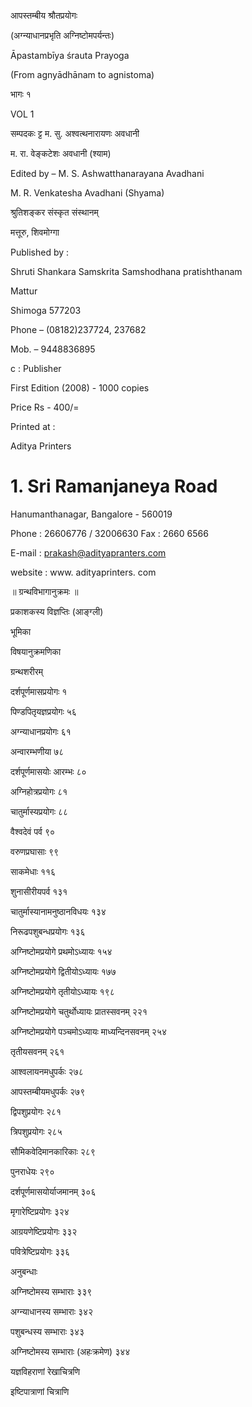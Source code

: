 आपस्तम्बीय श्रौतप्रयोगः

(अग्न्याधानप्रभृति अग्निष्टोमपर्यन्तः)

Āpastambīya śrauta Prayoga

(From agnyādhānam to agnistoma)

भागः १

VOL 1

सम्पदकः ट्ट म. सु. अश्वत्थनारायणः अवधानी

म. रा. वेङ्कटेशः अवधानी (श्याम)

Edited by – M. S. Ashwatthanarayana Avadhani

M. R. Venkatesha Avadhani (Shyama)

श्रुतिशङ्कर संस्कृत संस्थानम्

मत्तूरु, शिवमोग्गा

Published by :

Shruti Shankara Samskrita Samshodhana pratishthanam

Mattur

Shimoga 577203

Phone – (08182)237724, 237682

Mob. – 9448836895

c : Publisher

First Edition (2008) - 1000 copies

Price Rs - 400/=

Printed at :

Aditya Printers

# 1. Sri Ramanjaneya Road

Hanumanthanagar, Bangalore - 560019

Phone : 26606776 / 32006630 Fax : 2660 6566

E-mail : prakash@adityapranters.com

website : www. adityaprinters. com

॥ ग्रन्थविभागानुक्रमः ॥

प्रकाशकस्य विज्ञप्तिः (आङ्ग्ली)

भूमिका

विषयानुक्रमणिका

ग्रन्थशरीरम्

दर्शपूर्णमासप्रयोगः १

पिण्डपितृयज्ञप्रयोगः ५६

अग्न्याधानप्रयोगः ६१

अन्वारम्भणीया ७८

दर्शपूर्णमासयोः आरम्भः ८०

अग्निहोत्रप्रयोगः ८१

चातुर्मास्यप्रयोगः ८८

वैश्वदेवं पर्व ९०

वरुणप्रघासाः ९९

साकमेधाः ११६

शुनासीरीयपर्व १३१

चातुर्मास्यानामनुष्ठानविधयः १३४

निरूढपशुबन्धप्रयोगः १३६

अग्निष्टोमप्रयोगे प्रथमोऽध्यायः १५४

अग्निष्टोमप्रयोगे द्वितीयोऽध्यायः १७७

अग्निष्टोमप्रयोगे तृतीयोऽध्यायः १९८

अग्निष्टोमप्रयोगे चतुर्थोध्यायः प्रातस्सवनम् २२१

अग्निष्टोमप्रयोगे पञ्चमोऽध्यायः माध्यन्दिनसवनम् २५४

तृतीयसवनम् २६१

आश्वलायनमधुपर्कः २७८

आपस्तम्बीयमधुपर्कः २७९

द्विपशुप्रयोगः २८१

त्रिपशुप्रयोगः २८५

सौमिकवेदिमानकारिकाः २८९

पुनराधेयः २९०

दर्शपूर्णमासयोर्याजमानम् ३०६

मृगारेष्टिप्रयोगः ३२४

आग्रयणेष्टिप्रयोगः ३३२

पवित्रेष्टिप्रयोगः ३३६

अनुबन्धाः

अग्निष्टोमस्य सम्भाराः ३३९

अग्न्याधानस्य सम्भाराः ३४२

पशुबन्धस्य सम्भाराः ३४३

अग्निष्टोमस्य सम्भाराः (अहःक्रमेण) ३४४

यज्ञविहराणां रेखाचित्रणि

इष्टिपात्राणां चित्राणि